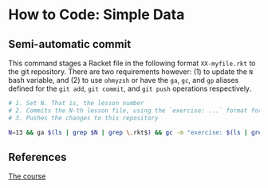 # How to Code: Simple Data

## Semi-automatic commit

This command stages a Racket file in the following format `XX-myfile.rkt` to the git repository. There are two requirements however: (1) to update the `N` bash variable, and (2) to use `ohmyzsh` or have the `ga`, `gc`, and `gp` aliases defined for the `git add`, `git commit`, and `git push` operations respectively.

```bash
# 1. Set N. That is, the lesson number
# 2. Commits the N-th lesson file, using the `exercise: ...` format for the message.
# 3. Pushes the changes to this repository

N=13 && ga $(ls | grep $N | grep \.rkt$) && gc -m "exercise: $(ls | grep $N | sed 's/.\{3\}//' | sed 's/\.rkt//')" && gp
```
## References

[The course](https://www.edx.org/course/how-to-code-simple-data)
